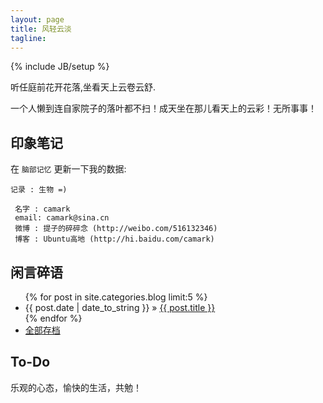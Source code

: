 ```yaml
---
layout: page
title: 风轻云淡
tagline: 
---
```

{% include JB/setup %}

听任庭前花开花落,坐看天上云卷云舒.

一个人懒到连自家院子的落叶都不扫！成天坐在那儿看天上的云彩！无所事事！
## 印象笔记

在 `脑部记忆` 更新一下我的数据:
    
    记录 : 生物 =)
    
     名字 : camark
     email: camark@sina.cn
     微博 : 提子的碎碎念 (http://weibo.com/516132346)
     博客 : Ubuntu高地 (http://hi.baidu.com/camark)

    
## 闲言碎语


<ul class="posts">
  {% for post in site.categories.blog limit:5 %}
    <li><span>{{ post.date | date_to_string }}</span> &raquo; <a href="{{ BASE_PATH }}{{ post.url }}">{{ post.title }}</a></li>
  {% endfor %}
    <li><a href="{{BASE_PATH}}/archive.html">全部存档</a></li>
</ul>




## To-Do

乐观的心态，愉快的生活，共勉！


